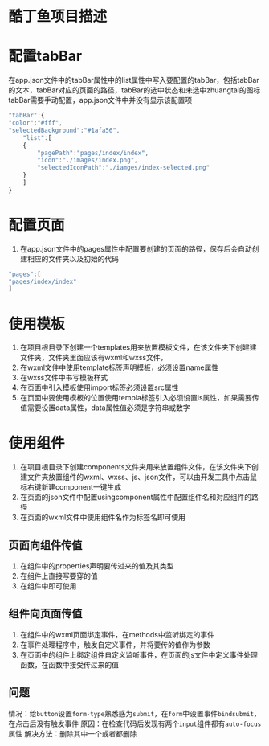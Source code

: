 # 酷丁鱼项目描述
# 配置tabBar
在app.json文件中的tabBar属性中的list属性中写入要配置的tabBar，包括tabBar的文本，tabBar对应的页面的路径，tabBar的选中状态和未选中zhuangtai的图标
tabBar需要手动配置，app.json文件中并没有显示该配置项
```javascript
"tabBar":{
"color":"#fff",
"selectedBackground":"#1afa56",
	"list":[
	{
		"pagePath":"pages/index/index",
		"icon":"./images/index.png",
		"selectedIconPath":"./iamges/index-selected.png"
	}
	]
}
```
# 配置页面
1. 在app.json文件中的pages属性中配置要创建的页面的路径，保存后会自动创建相应的文件夹以及初始的代码
```javascript
"pages":[
"pages/index/index"
]
```
# 使用模板
1. 在项目根目录下创建一个templates用来放置模板文件，在该文件夹下创建建文件夹，文件夹里面应该有wxml和wxss文件，
2. 在wxml文件中使用template标签声明模板，必须设置name属性
3. 在wxss文件中书写模板样式
4. 在页面中引入模板使用import标签必须设置src属性
5. 在页面中要使用模板的位置使用templa标签引入必须设置is属性，如果需要传值需要设置data属性，data属性值必须是字符串或数字
# 使用组件
1. 在项目根目录下创建components文件夹用来放置组件文件，在该文件夹下创建文件夹放置组件的wxml、wxss、js、json文件，可以由开发工具中点击鼠标右键新建component一键生成
2. 在页面的json文件中配置usingcomponent属性中配置组件名和对应组件的路径
3. 在页面的wxml文件中使用组件名作为标签名即可使用
## 页面向组件传值
1. 在组件中的properties声明要传过来的值及其类型
2. 在组件上直接写要穿的值
3. 在组件中即可使用
## 组件向页面传值
1. 在组件中的wxml页面绑定事件，在methods中监听绑定的事件
2. 在事件处理程序中，触发自定义事件，并将要传的值作为参数
3. 在页面中的组件上绑定组件自定义监听事件，在页面的js文件中定义事件处理函数，在函数中接受传过来的值
## 问题
情况：给`button`设置`form-type`熟悉感为`submit`，在`form`中设置事件`bindsubmit`，在点击后没有触发事件
原因：在检查代码后发现有两个`input`组件都有`auto-focus`属性
解决方法：删除其中一个或者都删除